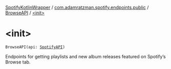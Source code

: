 [SpotifyKotlinWrapper](../../index.md) / [com.adamratzman.spotify.endpoints.public](../index.md) / [BrowseAPI](index.md) / [&lt;init&gt;](./-init-.md)

# &lt;init&gt;

`BrowseAPI(api: `[`SpotifyAPI`](../../com.adamratzman.spotify.main/-spotify-a-p-i/index.md)`)`

Endpoints for getting playlists and new album releases featured on Spotify’s Browse tab.

